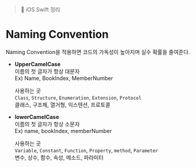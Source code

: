 > 📝 iOS Swift 정리 

# Naming Convention
Naming Convention을 적용하면 코드의 가독성이 높아지며 실수 확률을 줄여준다.

- **UpperCamelCase** <br>
이름의 첫 글자가 항상 대문자 <br>
Ex) Name, BookIndex, MemberNumber 

    사용하는 곳  <br>
    `Class`, `Structure`, `Enumeration`, `Extension`, `Protocol` <br>
    클래스, 구조체, 열거형, 익스텐션, 프로토콜

- **lowerCamelCase** <br>
이름의 첫 글자가 항상 소문자 <br>
Ex) name, bookIndex, memberNumber 

    사용하는 곳 <br>
    `Variable`, `Constant`, `Function`, `Property`, `method`, `Parameter` <br>
    변수, 상수, 함수, 속성, 메소드, 파라미터
